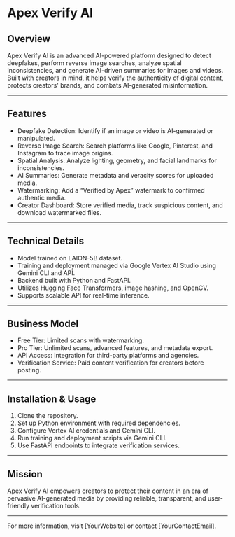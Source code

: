 # Apex Verify AI

## Overview

Apex Verify AI is an advanced AI-powered platform designed to detect deepfakes, perform reverse image searches, analyze spatial inconsistencies, and generate AI-driven summaries for images and videos. Built with creators in mind, it helps verify the authenticity of digital content, protects creators' brands, and combats AI-generated misinformation.

---

## Features

- Deepfake Detection: Identify if an image or video is AI-generated or manipulated.
- Reverse Image Search: Search platforms like Google, Pinterest, and Instagram to trace image origins.
- Spatial Analysis: Analyze lighting, geometry, and facial landmarks for inconsistencies.
- AI Summaries: Generate metadata and veracity scores for uploaded media.
- Watermarking: Add a “Verified by Apex” watermark to confirmed authentic media.
- Creator Dashboard: Store verified media, track suspicious content, and download watermarked files.

---

## Technical Details

- Model trained on LAION-5B dataset.
- Training and deployment managed via Google Vertex AI Studio using Gemini CLI and API.
- Backend built with Python and FastAPI.
- Utilizes Hugging Face Transformers, image hashing, and OpenCV.
- Supports scalable API for real-time inference.

---

## Business Model

- Free Tier: Limited scans with watermarking.
- Pro Tier: Unlimited scans, advanced features, and metadata export.
- API Access: Integration for third-party platforms and agencies.
- Verification Service: Paid content verification for creators before posting.

---

## Installation & Usage

1. Clone the repository.
2. Set up Python environment with required dependencies.
3. Configure Vertex AI credentials and Gemini CLI.
4. Run training and deployment scripts via Gemini CLI.
5. Use FastAPI endpoints to integrate verification services.

---

## Mission

Apex Verify AI empowers creators to protect their content in an era of pervasive AI-generated media by providing reliable, transparent, and user-friendly verification tools.

---

For more information, visit [YourWebsite] or contact [YourContactEmail].

